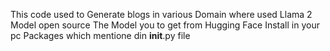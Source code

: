This code used to Generate blogs in various Domain where used Llama 2 Model open source 
The Model you to get from Hugging Face
Install in your pc Packages which mentione din __init__.py file
